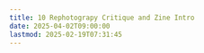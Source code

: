 ```yaml
---
title: 10 Rephotograpy Critique and Zine Intro
date: 2025-04-02T09:00:00
lastmod: 2025-02-19T07:31:45
---
```

